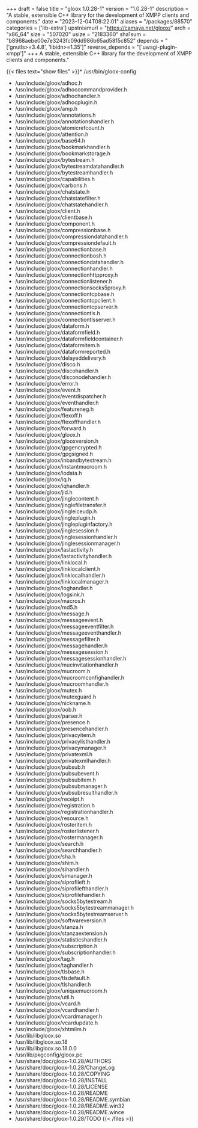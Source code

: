 +++
draft = false
title = "gloox 1.0.28-1"
version = "1.0.28-1"
description = "A stable, extensible C++ library for the development of XMPP clients and components."
date = "2023-12-04T08:22:01"
aliases = "/packages/88570"
categories = ['lib-extra']
upstreamurl = "https://camaya.net/gloox/"
arch = "x86_64"
size = "507020"
usize = "2183360"
sha1sum = "b8968aebe00e7e3243fc09dd986b65ad5815c852"
depends = "['gnutls>=3.4.8', 'libidn>=1.35']"
reverse_depends = "['uwsgi-plugin-xmpp']"
+++
A stable, extensible C++ library for the development of XMPP clients and components."

{{< files text="show files" >}}* /usr/bin/gloox-config
* /usr/include/gloox/adhoc.h
* /usr/include/gloox/adhoccommandprovider.h
* /usr/include/gloox/adhochandler.h
* /usr/include/gloox/adhocplugin.h
* /usr/include/gloox/amp.h
* /usr/include/gloox/annotations.h
* /usr/include/gloox/annotationshandler.h
* /usr/include/gloox/atomicrefcount.h
* /usr/include/gloox/attention.h
* /usr/include/gloox/base64.h
* /usr/include/gloox/bookmarkhandler.h
* /usr/include/gloox/bookmarkstorage.h
* /usr/include/gloox/bytestream.h
* /usr/include/gloox/bytestreamdatahandler.h
* /usr/include/gloox/bytestreamhandler.h
* /usr/include/gloox/capabilities.h
* /usr/include/gloox/carbons.h
* /usr/include/gloox/chatstate.h
* /usr/include/gloox/chatstatefilter.h
* /usr/include/gloox/chatstatehandler.h
* /usr/include/gloox/client.h
* /usr/include/gloox/clientbase.h
* /usr/include/gloox/component.h
* /usr/include/gloox/compressionbase.h
* /usr/include/gloox/compressiondatahandler.h
* /usr/include/gloox/compressiondefault.h
* /usr/include/gloox/connectionbase.h
* /usr/include/gloox/connectionbosh.h
* /usr/include/gloox/connectiondatahandler.h
* /usr/include/gloox/connectionhandler.h
* /usr/include/gloox/connectionhttpproxy.h
* /usr/include/gloox/connectionlistener.h
* /usr/include/gloox/connectionsocks5proxy.h
* /usr/include/gloox/connectiontcpbase.h
* /usr/include/gloox/connectiontcpclient.h
* /usr/include/gloox/connectiontcpserver.h
* /usr/include/gloox/connectiontls.h
* /usr/include/gloox/connectiontlsserver.h
* /usr/include/gloox/dataform.h
* /usr/include/gloox/dataformfield.h
* /usr/include/gloox/dataformfieldcontainer.h
* /usr/include/gloox/dataformitem.h
* /usr/include/gloox/dataformreported.h
* /usr/include/gloox/delayeddelivery.h
* /usr/include/gloox/disco.h
* /usr/include/gloox/discohandler.h
* /usr/include/gloox/disconodehandler.h
* /usr/include/gloox/error.h
* /usr/include/gloox/event.h
* /usr/include/gloox/eventdispatcher.h
* /usr/include/gloox/eventhandler.h
* /usr/include/gloox/featureneg.h
* /usr/include/gloox/flexoff.h
* /usr/include/gloox/flexoffhandler.h
* /usr/include/gloox/forward.h
* /usr/include/gloox/gloox.h
* /usr/include/gloox/glooxversion.h
* /usr/include/gloox/gpgencrypted.h
* /usr/include/gloox/gpgsigned.h
* /usr/include/gloox/inbandbytestream.h
* /usr/include/gloox/instantmucroom.h
* /usr/include/gloox/iodata.h
* /usr/include/gloox/iq.h
* /usr/include/gloox/iqhandler.h
* /usr/include/gloox/jid.h
* /usr/include/gloox/jinglecontent.h
* /usr/include/gloox/jinglefiletransfer.h
* /usr/include/gloox/jingleiceudp.h
* /usr/include/gloox/jingleplugin.h
* /usr/include/gloox/jinglepluginfactory.h
* /usr/include/gloox/jinglesession.h
* /usr/include/gloox/jinglesessionhandler.h
* /usr/include/gloox/jinglesessionmanager.h
* /usr/include/gloox/lastactivity.h
* /usr/include/gloox/lastactivityhandler.h
* /usr/include/gloox/linklocal.h
* /usr/include/gloox/linklocalclient.h
* /usr/include/gloox/linklocalhandler.h
* /usr/include/gloox/linklocalmanager.h
* /usr/include/gloox/loghandler.h
* /usr/include/gloox/logsink.h
* /usr/include/gloox/macros.h
* /usr/include/gloox/md5.h
* /usr/include/gloox/message.h
* /usr/include/gloox/messageevent.h
* /usr/include/gloox/messageeventfilter.h
* /usr/include/gloox/messageeventhandler.h
* /usr/include/gloox/messagefilter.h
* /usr/include/gloox/messagehandler.h
* /usr/include/gloox/messagesession.h
* /usr/include/gloox/messagesessionhandler.h
* /usr/include/gloox/mucinvitationhandler.h
* /usr/include/gloox/mucroom.h
* /usr/include/gloox/mucroomconfighandler.h
* /usr/include/gloox/mucroomhandler.h
* /usr/include/gloox/mutex.h
* /usr/include/gloox/mutexguard.h
* /usr/include/gloox/nickname.h
* /usr/include/gloox/oob.h
* /usr/include/gloox/parser.h
* /usr/include/gloox/presence.h
* /usr/include/gloox/presencehandler.h
* /usr/include/gloox/privacyitem.h
* /usr/include/gloox/privacylisthandler.h
* /usr/include/gloox/privacymanager.h
* /usr/include/gloox/privatexml.h
* /usr/include/gloox/privatexmlhandler.h
* /usr/include/gloox/pubsub.h
* /usr/include/gloox/pubsubevent.h
* /usr/include/gloox/pubsubitem.h
* /usr/include/gloox/pubsubmanager.h
* /usr/include/gloox/pubsubresulthandler.h
* /usr/include/gloox/receipt.h
* /usr/include/gloox/registration.h
* /usr/include/gloox/registrationhandler.h
* /usr/include/gloox/resource.h
* /usr/include/gloox/rosteritem.h
* /usr/include/gloox/rosterlistener.h
* /usr/include/gloox/rostermanager.h
* /usr/include/gloox/search.h
* /usr/include/gloox/searchhandler.h
* /usr/include/gloox/sha.h
* /usr/include/gloox/shim.h
* /usr/include/gloox/sihandler.h
* /usr/include/gloox/simanager.h
* /usr/include/gloox/siprofileft.h
* /usr/include/gloox/siprofilefthandler.h
* /usr/include/gloox/siprofilehandler.h
* /usr/include/gloox/socks5bytestream.h
* /usr/include/gloox/socks5bytestreammanager.h
* /usr/include/gloox/socks5bytestreamserver.h
* /usr/include/gloox/softwareversion.h
* /usr/include/gloox/stanza.h
* /usr/include/gloox/stanzaextension.h
* /usr/include/gloox/statisticshandler.h
* /usr/include/gloox/subscription.h
* /usr/include/gloox/subscriptionhandler.h
* /usr/include/gloox/tag.h
* /usr/include/gloox/taghandler.h
* /usr/include/gloox/tlsbase.h
* /usr/include/gloox/tlsdefault.h
* /usr/include/gloox/tlshandler.h
* /usr/include/gloox/uniquemucroom.h
* /usr/include/gloox/util.h
* /usr/include/gloox/vcard.h
* /usr/include/gloox/vcardhandler.h
* /usr/include/gloox/vcardmanager.h
* /usr/include/gloox/vcardupdate.h
* /usr/include/gloox/xhtmlim.h
* /usr/lib/libgloox.so
* /usr/lib/libgloox.so.18
* /usr/lib/libgloox.so.18.0.0
* /usr/lib/pkgconfig/gloox.pc
* /usr/share/doc/gloox-1.0.28/AUTHORS
* /usr/share/doc/gloox-1.0.28/ChangeLog
* /usr/share/doc/gloox-1.0.28/COPYING
* /usr/share/doc/gloox-1.0.28/INSTALL
* /usr/share/doc/gloox-1.0.28/LICENSE
* /usr/share/doc/gloox-1.0.28/README
* /usr/share/doc/gloox-1.0.28/README.symbian
* /usr/share/doc/gloox-1.0.28/README.win32
* /usr/share/doc/gloox-1.0.28/README.wince
* /usr/share/doc/gloox-1.0.28/TODO
{{< /files >}}